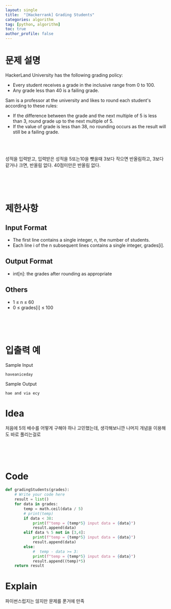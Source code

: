 ```yaml
---
layout: single
title:  "[Hackerrank] Grading Students"
categories: algorithm
tag: [python, algorithm]
toc: true
author_profile: false
---
```



# 문제 설명
HackerLand University has the following grading policy:

- Every student receives a grade in the inclusive range from 0 to 100.
- Any grade less than 40 is a failing grade.

Sam is a professor at the university and likes to round each student's  according to these rules:
- If the difference between the grade and the next multiple of 5 is less than 3, round grade up to the next multiple of 5.
- If the value of grade is less than 38, no rounding occurs as the result will still be a failing grade.

<br/><br/><br/>
성적을 입력받고, 입력받은 성적을 5또는10을 뺏을때 3보다 작으면 반올림하고, 3보다 같거나 크면, 반올림 없다.
40점미만은 반올림 없다.




<br/><br/><br/>

# 제한사항

## Input Format
- The first line contains a single integer, n, the number of students.
- Each line i of the n subsequent lines contains a single integer, grades[i].

## Output Format

- int[n]: the grades after rounding as appropriate



## Others
- 1 &le; n &le; 60
- 0 &le; grades[i] &le; 100


<br/><br/><br/>


# 입출력 예
Sample Input
```
haveaniceday
```
Sample Output
```
hae and via ecy
```

# Idea

<p>
처음에 5의 배수를 어떻게 구해야 하나 고민했는데, 생각해보니깐 나머지 개념을 이용해도 바로 풀리는걸로<br/>


</p>
<br/><br/><br/>

# Code

```python
def gradingStudents(grades):
    # Write your code here
    result = list()
    for data in grades:
        temp = math.ceil(data / 5)
        # print(temp)
        if data < 38:
            print(f"temp = {temp*5} input data = {data}")
            result.append(data)
        elif data % 5 not in [3,4]:
            print(f"temp = {temp*5} input data = {data}")
            result.append(data)
        else:
            #  temp - data >= 3:
            print(f"temp = {temp*5} input data = {data}")
            result.append((temp)*5)
    return result

```


# Explain
파이썬스럽지는 않지만 문제를 푼거에 만족


<br/><br/><br/>



<!-- # References

<ul>
  <li><a href="https://medium.com/@mrunankmistry52/non-divisible-subset-problem-comprehensive-explanation-c878a752f057" target="_blank">https://medium.com/@mrunankmistry52/non-divisible-subset-problem-comprehensive-explanation-c878a752f057</a></li>
  <li><a href="https://gaegosoo.tistory.com/62" target="_blank">https://gaegosoo.tistory.com/62</a></li>
  
</ul> -->


